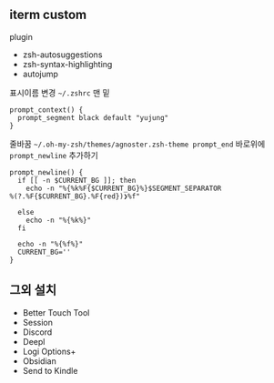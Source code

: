 ## iterm custom
plugin 
-  zsh-autosuggestions
-  zsh-syntax-highlighting
-  autojump

표시이름 변경 ```~/.zshrc``` 맨 밑
```
prompt_context() {
  prompt_segment black default "yujung"
}
```

줄바꿈 ```~/.oh-my-zsh/themes/agnoster.zsh-theme prompt_end``` 바로위에 ```prompt_newline``` 추가하기
```
prompt_newline() {
  if [[ -n $CURRENT_BG ]]; then
    echo -n "%{%k%F{$CURRENT_BG}%}$SEGMENT_SEPARATOR
%(?.%F{$CURRENT_BG}.%F{red})❯%f"

  else
    echo -n "%{%k%}"
  fi

  echo -n "%{%f%}"
  CURRENT_BG=''
}
```


## 그외 설치
- Better Touch Tool
- Session
- Discord
- Deepl
- Logi Options+
- Obsidian
- Send to Kindle
